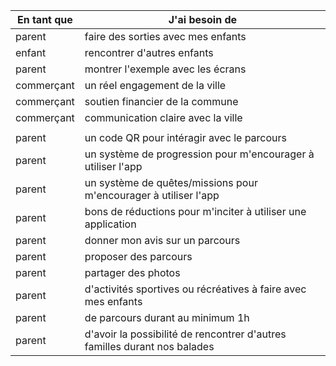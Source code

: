 
| En tant que | J'ai besoin de                                                            |
| ----------- | ------------------------------------------------------------------------- |
| parent      | faire des sorties avec mes enfants                                        |
| enfant      | rencontrer d'autres enfants                                               |
| parent      | montrer l'exemple avec les écrans                                         |
| commerçant  | un réel engagement de la ville                                            |
| commerçant  | soutien financier de la commune                                           |
| commerçant  | communication claire avec la ville                                        |
|             |                                                                           |
| parent      | un code QR pour intéragir avec le parcours                                |
| parent      | un système de progression pour m'encourager à utiliser l'app              |
| parent      | un système de quêtes/missions pour m'encourager à utiliser l'app          |
| parent      | bons de réductions pour m'inciter à utiliser une application              |
| parent      | donner mon avis sur un parcours                                           |
| parent      | proposer des parcours                                                     |
| parent      | partager des photos                                                       |
| parent      | d'activités sportives ou récréatives à faire avec mes enfants             |
| parent      | de parcours durant au minimum 1h                                          |
| parent      | d'avoir la possibilité de rencontrer d'autres familles durant nos balades |
